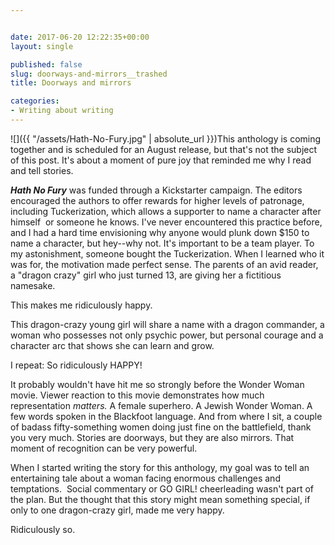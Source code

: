 ```yaml
---


date: 2017-06-20 12:22:35+00:00
layout: single

published: false
slug: doorways-and-mirrors__trashed
title: Doorways and mirrors

categories:
- Writing about writing
---
```


![]({{ "/assets/Hath-No-Fury.jpg" | absolute_url }})This anthology is coming together and is scheduled for an August release, but that's not the subject of this post. It's about a moment of pure joy that reminded me why I read and tell stories.

**_Hath No Fury_** was funded through a Kickstarter campaign. The editors encouraged the authors to offer rewards for higher levels of patronage, including Tuckerization, which allows a supporter to name a character after himself  or someone he knows. I've never encountered this practice before, and I had a hard time envisioning why anyone would plunk down $150 to name a character, but hey--why not. It's important to be a team player. To my astonishment, someone bought the Tuckerization. When I learned who it was for, the motivation made perfect sense. The parents of an avid reader, a "dragon crazy" girl who just turned 13, are giving her a fictitious namesake.

This makes me ridiculously happy.

This dragon-crazy young girl will share a name with a dragon commander, a woman who possesses not only psychic power, but personal courage and a character arc that shows she can learn and grow.

I repeat: So ridiculously HAPPY!

It probably wouldn't have hit me so strongly before the Wonder Woman movie. Viewer reaction to this movie demonstrates how much representation _matters._ A female superhero. A Jewish Wonder Woman. A few words spoken in the Blackfoot language. And from where I sit, a couple of badass fifty-something women doing just fine on the battlefield, thank you very much. Stories are doorways, but they are also mirrors. That moment of recognition can be very powerful.

When I started writing the story for this anthology, my goal was to tell an entertaining tale about a woman facing enormous challenges and temptations.  Social commentary or GO GIRL! cheerleading wasn't part of the plan. But the thought that this story might mean something special, if only to one dragon-crazy girl, made me very happy.

Ridiculously so.
